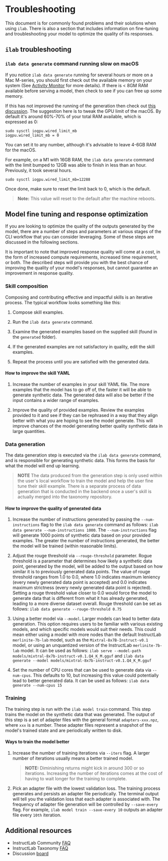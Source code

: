 # Troubleshooting

This document is for commonly found problems and their solutions when using `ilab`. There is also a section that includes information on fine-tuning and troubleshooting your model to optimize the quality of its responses.

## `ilab` troubleshooting

### `ilab data generate` command running slow on macOS

If you notice `ilab data generate` running for several hours or more on a Mac M-series, you should first check out the available memory on your system (See [Activity Monitor](https://support.apple.com/en-ie/guide/activity-monitor/welcome/mac) for more details). If there is < 8GM RAM available before serving a model, then check to see if you can free up some memory.

If this has not improved the running of the generation then check out [this discussion](https://github.com/ggerganov/llama.cpp/discussions/2182#discussioncomment-7698315). The suggestion here is to tweak the GPU limit of the macOS. By default it's around 60%-70% of your total RAM available, which is expressed as 0:

```shell
sudo sysctl iogpu.wired_limit_mb
iogpu.wired_limit_mb = 0
```

You can set it to any number, although it's advisable to leave 4-6GB RAM for the macOS.

For example, on a M1 with 16GB RAM, the `ilab data generate` command with the limit bumped to
12GB was able to finish in less than an hour. Previously, it took several hours.

```shell
sudo sysctl iogpu.wired_limit_mb=12288
```

Once done, make sure to reset the limit back to 0, which is the default.

> **Note:** This value will reset to the default after the machine reboots.

## Model fine tuning and response optimization

If you are looking to optimize the quality of the outputs generated by the model, there are a number of steps and parameters at various stages of the CLI workflow that you can consider leveraging. Some of these steps are discussed in the following sections.

It is important to note that improved response quality will come at a cost, in the form of increased compute requirements, increased time requirement, or both. The described steps will provide you with the best chance of improving the quality of your model's responses, but cannot guarantee an improvement in response quality.

### Skill composition

Composing and contributing effective and impactful skills is an iterative process. The typical workflow looks something like this:

1. Compose skill examples.

2. Run the `ilab data generate` command.

3. Examine the generated examples based on the supplied skill (found in the `generated` folder).

4. If the generated examples are not satisfactory in quality, edit the skill examples.

5. Repeat the process until you are satisfied with the generated data.

#### How to improve the skill YAML

1. Increase the number of examples in your skill YAML file. The more examples that the model has to go off of, the faster it will be able to generate synthetic data. The generated data will also be better if the input contains a wider range of examples.

2. Improve the quality of provided examples. Review the examples provided to it and see if they can be rephrased in a way that they align better with what you are hoping to see the model generate. This will improve chances of the model generating better quality synthetic data in large quantities.

### Data generation

The data generation step is executed via the `ilab data generate` command, and is responsible for generating synthetic data. This forms the basis for what the model will end up learning.

> **NOTE** The data produced from the generation step is only used within the user's local workflow to train the model and help the user fine tune their skill example. There is a separate process of data generation that is conducted in the backend once a user's skill is actually merged into the taxonomy repository.

#### How to improve the quality of generated data

1. Increase the number of instructions generated by passing the `--num-instructions` flag to the `ilab data generate` command as follows: `ilab data generate --num-instructions 1000`.
   The `--num-instructions` flag will generate 1000 points of synthetic data based on your provided examples. The greater the number of instructions generated, the better the model will be trained (within reasonable limits).

2. Adjust the rouge threshold via `--rouge-threshold` parameter. Rogue threshold is a parameter that determines how likely a synthetic data point, generated by the model, will be added to the output based on how similar it is to previously generated data points.
    The value of rouge threshold ranges from 1.0 to 0.0, where 1.0 indicates maximum leniency (every newly generated data point is accepted) and 0.0 indicates maximum strictness (every newly generated data point is rejected). Setting a rouge threshold value closer to 0.0 would force the model to generate data that is different from what it has already generated, leading to a more diverse dataset overall. Rouge threshold can be set as follows: `ilab data generate --rouge-threshold 0.75`

3. Using a better model via `--model`. Larger models can lead to better data generation. This option requires users to be familiar with various existing models, and which specific models would suit their needs. This could mean either using a model with more nodes than the default InstructLab `merlinite-7b-lab` model, such as the `Mixtral-8x7B-Instruct-v0.1` model, or using an unquantized version of the InstructLab `merlinite-7b-lab` model. It can be used as follows: `ilab serve --model-path models/mixtral-8x7b-instruct-v0.1.Q4_K_M.gguf` and `ilab data generate --model models/mixtral-8x7b-instruct-v0.1.Q4_K_M.gguf`

4. Set the number of CPU cores that can be used to generate data via `--num-cpus`. This defaults to 10, but increasing this value could potentially lead to better generated data. It can be used as follows: `ilab data generate --num-cpus 15`

### Training

The training step is run with the `ilab model train` command. This step trains the model on the synthetic data that was generated. The output of this step is a set of adapter files with the general format `adapters-xxx.npz`, where `xxx` is a number. These adapter files represent a snapshot of the model's trained state and are periodically written to disk.

#### Ways to train the model better

1. Increase the number of training iterations via `--iters` flag. A larger number of iterations usually means a better trained model.

   >**NOTE:** Diminishing returns might kick in around 300 or so iterations. Increasing the number of iterations comes at the cost of having to wait longer for the training to complete.

2. Pick an adapter file with the lowest validation loss. The training process generates and persists an adapter file periodically. The terminal output will tell you the validation loss that each adapter is associated with. The frequency of adapter file generation will be controlled by `--save-every` flag. For example, `ilab model train --save-every 10` outputs an adapter file every `10th` iteration.

## Additional resources

- InstructLab Community [FAQ](https://github.com/instructlab/community/blob/main/FAQ.md)
- InstructLab Taxonomy [FAQ](https://github.com/instructlab/taxonomy/discussions/538)
- Discussion [board](https://github.com/instructlab/instructlab/discussions)
